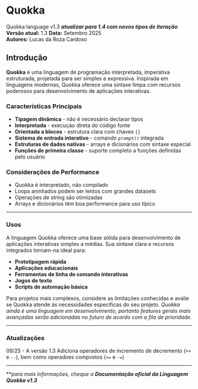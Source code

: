 # Quokka
Quokka language v1.3
***atualizar para 1.4 com novos tipos de iteração***
**Versão atual:** 1.3
**Data:** Setembro 2025  
**Autores:** Lucas da Roza Cardoso 


## Introdução

**Quokka** é uma linguagem de programação interpretada, imperativa estruturada, projetada para ser simples e expressiva. Inspirada em linguagens modernas, Quokka oferece uma sintaxe limpa com recursos poderosos para desenvolvimento de aplicações interativas.

### Características Principais

- **Tipagem dinâmica** - não é necessário declarar tipos
- **Interpretada** - execução direta do código fonte
- **Orientada a blocos** - estrutura clara com chaves `{}`
- **Sistema de entrada interativo** - comando `prompt()` integrada 
- **Estruturas de dados nativas** - arrays e dicionários com sintaxe especial
- **Funções de primeira classe** - suporte completo a funções definidas pelo usuário

### Considerações de Performance

- Quokka é interpretado, não compilado
- Loops aninhados podem ser lentos com grandes datasets
- Operações de string são otimizadas
- Arrays e dicionários têm boa performance para uso típico

---

### Usos

A linguagem Quokka oferece uma base sólida para desenvolvimento de aplicações interativas simples a médias. Sua sintaxe clara e recursos integrados tornam-na ideal para:

- **Prototipagem rápida**
- **Aplicações educacionais**
- **Ferramentas de linha de comando interativas**
- **Jogos de texto**
- **Scripts de automação básica**

Para projetos mais complexos, considere as limitações conhecidas e avalie se Quokka atende às necessidades específicas do seu projeto. 
*Quokka ainda é uma linguagem em desenvolvimento, portanto features gerais mais avançadas serão adicionadas no futuro de acordo com a fila de prioridade.*

---

### Atualizações

09/25 - A versão 1.3 Adiciona operadores de incremento de decremento (`++` e `--`), bem como operadoes compostos (`+=` e `-=`)

---

***para mais informações, cheque a **Documentação oficial da Linguagem Quokka v1.3***


 